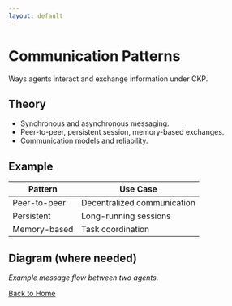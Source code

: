 ```yaml
---
layout: default
---
```

# Communication Patterns

Ways agents interact and exchange information under CKP.

## Theory

- Synchronous and asynchronous messaging.
- Peer-to-peer, persistent session, memory-based exchanges.
- Communication models and reliability.

## Example

| Pattern        | Use Case                       |
|----------------|-------------------------------|
| Peer-to-peer   | Decentralized communication   |
| Persistent     | Long-running sessions         |
| Memory-based   | Task coordination             |

## Diagram (where needed)

*Example message flow between two agents.*

[Back to Home](index.md)